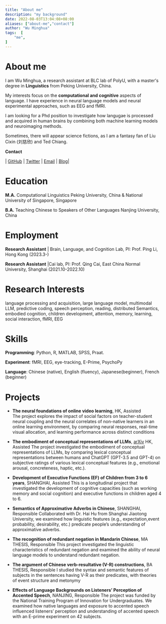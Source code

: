 ```yaml
---
title: "About me"
description: "my background"
date: 2022-08-03T13:04:08+08:00
aliases: ["about-me","contact"]
author: "Wu Minghua"
tags:  [
    "me",
]
---
```


# About me 
I am Wu Minghua, a research assistant at BLC lab of PolyU, with a master's degree in **Linguistics** from Peking University, China.

My interests focus on the **computational and cognitive** aspects of language. I have experience in neural language models and neural experimental approaches, such as EEG and fMRI. 

I am looking for a Phd position to investigate how langugae is processed and acquired in human brains by combining both machine learning models and neuroimaging methods.

Sometimes, there will appear science fictions, as I am a fantasy fan of Liu Cixin (刘慈欣) and Ted Chiang.


**Contact**

| [GitHub](https://github.com/Minghua5) | [Twitter](https://twitter.com/tim_qian) | [Email](E0452947@u.nus.edu) | [Blog](https://minghua5.github.io/)|


# Education

**M.A.** Computational Linguistics 
Peking University, China & National University of Singapore, Singapore

**B.A.** Teaching Chinese to Speakers of Other Languages
Nanjing University, China



# Employment

**Research Assistant** | Brain, Language, and Cognition Lab, PI: Prof. Ping Li, Hong Kong (2023.3-)

**Research Assistant** |Cai lab, PI: Prof. Qing Cai, East China Normal University, Shanghai (2021.10-2022.10)



# Research Interests

language processing and acquisition, large language model, multimodal LLM, predictive coding, speech perception, reading, distributed Semantics, embodied cognition, children development, attention, memory, learning, social interaction, fMRI, EEG



# Skills

**Programming**: Python, R, MATLAB, SPSS, Praat.

**Experiment**:  fMRI, EEG, eye-tracking, E-Prime, PsychoPy

**Language**:    Chinese (native), English (fluency), Japanese(beginner), French (beginner)


# Projects

- **The neural foundations of online video learning**, HK, Assisted  
The project explores the impact of social factors on teacher-student neural coupling and the neural correlates of non-native learners in an online learning environment, by comparing neural responses, real-time visual allocation, and learning performance across distinct conditions

  

- **The embodiment of conceptual representations of LLMs**, [arXiv](https://arxiv.org/pdf/2305.19103.pdf) HK, Assisted
The project investigated the embodiment of conceptual representations of LLMs, by comparing lexical conceptual representations between humans and ChatGPT (GPT-3.5 and GPT-4) on subjective ratings of various lexical conceptual features (e.g., emotional arousal, concreteness, haptic, etc.).

  

- **Development of Executive Functions (EF) of Children from 3 to 6 years**, SHANGHAI, Assisted
This is a longitudinal project that investigated the development of cognitive capacities (such as working memory and social cognition) and executive functions in children aged 4 to 6.



- **Semantics of Approximative Adverbs in Chinese**, SHANGHAI, Responsible
Collaborated with Dr. Hai Hu from Shanghai Jiaotong University, we examined how linguistic features (e.g., expectation,event probability, desirability, etc.) predicate people’s understanding of approximative adverbs.

  

- **The recognition of redundant negation in Mandarin Chinese**, MA THESIS, Responsible
This project investigated the linguistic characteristics of redundant negation and examined the ability of neural language models to understand redundant negation.

  

- **The argument of Chinese verb-resultative (V-R) constructions**, BA THESIS, Responsible
I studied the syntax and semantic features of subjects in the sentences having V-R as their predicates, with theories of event structure and metonymy



- **Effects of Language Backgrounds on Listeners’ Perception of Accented Speech**, NANJING, Responsible
The project was funded by the National Training Program of Innovation for Undergraduates.
We examined how native languages and exposure to accented speech influenced listeners’ perception and understanding of accented speech with an E-prime experiment on 42 subjects.